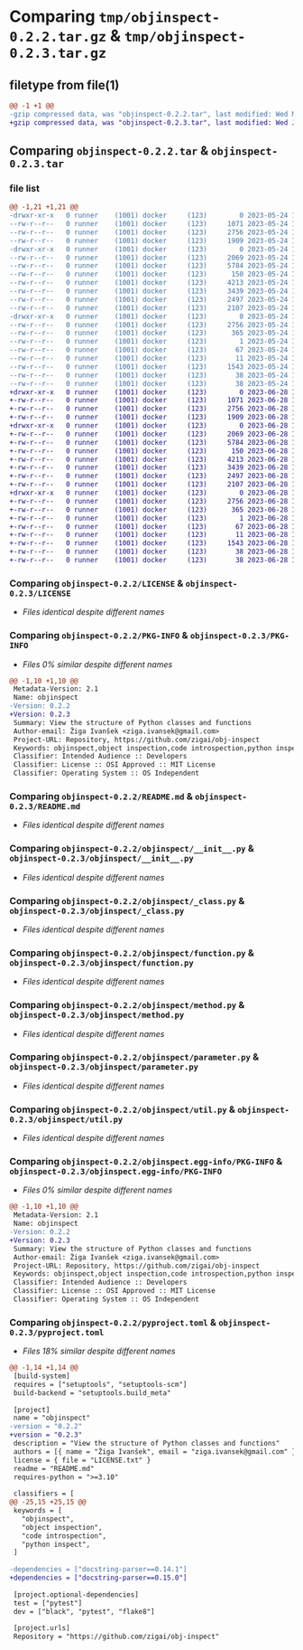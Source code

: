 # Comparing `tmp/objinspect-0.2.2.tar.gz` & `tmp/objinspect-0.2.3.tar.gz`

## filetype from file(1)

```diff
@@ -1 +1 @@
-gzip compressed data, was "objinspect-0.2.2.tar", last modified: Wed May 24 19:09:01 2023, max compression
+gzip compressed data, was "objinspect-0.2.3.tar", last modified: Wed Jun 28 15:53:43 2023, max compression
```

## Comparing `objinspect-0.2.2.tar` & `objinspect-0.2.3.tar`

### file list

```diff
@@ -1,21 +1,21 @@
-drwxr-xr-x   0 runner    (1001) docker     (123)        0 2023-05-24 19:09:01.292092 objinspect-0.2.2/
--rw-r--r--   0 runner    (1001) docker     (123)     1071 2023-05-24 19:08:47.000000 objinspect-0.2.2/LICENSE
--rw-r--r--   0 runner    (1001) docker     (123)     2756 2023-05-24 19:09:01.292092 objinspect-0.2.2/PKG-INFO
--rw-r--r--   0 runner    (1001) docker     (123)     1909 2023-05-24 19:08:47.000000 objinspect-0.2.2/README.md
-drwxr-xr-x   0 runner    (1001) docker     (123)        0 2023-05-24 19:09:01.292092 objinspect-0.2.2/objinspect/
--rw-r--r--   0 runner    (1001) docker     (123)     2069 2023-05-24 19:08:47.000000 objinspect-0.2.2/objinspect/__init__.py
--rw-r--r--   0 runner    (1001) docker     (123)     5784 2023-05-24 19:08:47.000000 objinspect-0.2.2/objinspect/_class.py
--rw-r--r--   0 runner    (1001) docker     (123)      150 2023-05-24 19:08:47.000000 objinspect-0.2.2/objinspect/constants.py
--rw-r--r--   0 runner    (1001) docker     (123)     4213 2023-05-24 19:08:47.000000 objinspect-0.2.2/objinspect/function.py
--rw-r--r--   0 runner    (1001) docker     (123)     3439 2023-05-24 19:08:47.000000 objinspect-0.2.2/objinspect/method.py
--rw-r--r--   0 runner    (1001) docker     (123)     2497 2023-05-24 19:08:47.000000 objinspect-0.2.2/objinspect/parameter.py
--rw-r--r--   0 runner    (1001) docker     (123)     2107 2023-05-24 19:08:47.000000 objinspect-0.2.2/objinspect/util.py
-drwxr-xr-x   0 runner    (1001) docker     (123)        0 2023-05-24 19:09:01.292092 objinspect-0.2.2/objinspect.egg-info/
--rw-r--r--   0 runner    (1001) docker     (123)     2756 2023-05-24 19:09:01.000000 objinspect-0.2.2/objinspect.egg-info/PKG-INFO
--rw-r--r--   0 runner    (1001) docker     (123)      365 2023-05-24 19:09:01.000000 objinspect-0.2.2/objinspect.egg-info/SOURCES.txt
--rw-r--r--   0 runner    (1001) docker     (123)        1 2023-05-24 19:09:01.000000 objinspect-0.2.2/objinspect.egg-info/dependency_links.txt
--rw-r--r--   0 runner    (1001) docker     (123)       67 2023-05-24 19:09:01.000000 objinspect-0.2.2/objinspect.egg-info/requires.txt
--rw-r--r--   0 runner    (1001) docker     (123)       11 2023-05-24 19:09:01.000000 objinspect-0.2.2/objinspect.egg-info/top_level.txt
--rw-r--r--   0 runner    (1001) docker     (123)     1543 2023-05-24 19:08:47.000000 objinspect-0.2.2/pyproject.toml
--rw-r--r--   0 runner    (1001) docker     (123)       38 2023-05-24 19:09:01.292092 objinspect-0.2.2/setup.cfg
--rw-r--r--   0 runner    (1001) docker     (123)       38 2023-05-24 19:08:47.000000 objinspect-0.2.2/setup.py
+drwxr-xr-x   0 runner    (1001) docker     (123)        0 2023-06-28 15:53:43.070666 objinspect-0.2.3/
+-rw-r--r--   0 runner    (1001) docker     (123)     1071 2023-06-28 15:53:32.000000 objinspect-0.2.3/LICENSE
+-rw-r--r--   0 runner    (1001) docker     (123)     2756 2023-06-28 15:53:43.070666 objinspect-0.2.3/PKG-INFO
+-rw-r--r--   0 runner    (1001) docker     (123)     1909 2023-06-28 15:53:32.000000 objinspect-0.2.3/README.md
+drwxr-xr-x   0 runner    (1001) docker     (123)        0 2023-06-28 15:53:43.070666 objinspect-0.2.3/objinspect/
+-rw-r--r--   0 runner    (1001) docker     (123)     2069 2023-06-28 15:53:32.000000 objinspect-0.2.3/objinspect/__init__.py
+-rw-r--r--   0 runner    (1001) docker     (123)     5784 2023-06-28 15:53:32.000000 objinspect-0.2.3/objinspect/_class.py
+-rw-r--r--   0 runner    (1001) docker     (123)      150 2023-06-28 15:53:32.000000 objinspect-0.2.3/objinspect/constants.py
+-rw-r--r--   0 runner    (1001) docker     (123)     4213 2023-06-28 15:53:32.000000 objinspect-0.2.3/objinspect/function.py
+-rw-r--r--   0 runner    (1001) docker     (123)     3439 2023-06-28 15:53:32.000000 objinspect-0.2.3/objinspect/method.py
+-rw-r--r--   0 runner    (1001) docker     (123)     2497 2023-06-28 15:53:32.000000 objinspect-0.2.3/objinspect/parameter.py
+-rw-r--r--   0 runner    (1001) docker     (123)     2107 2023-06-28 15:53:32.000000 objinspect-0.2.3/objinspect/util.py
+drwxr-xr-x   0 runner    (1001) docker     (123)        0 2023-06-28 15:53:43.070666 objinspect-0.2.3/objinspect.egg-info/
+-rw-r--r--   0 runner    (1001) docker     (123)     2756 2023-06-28 15:53:43.000000 objinspect-0.2.3/objinspect.egg-info/PKG-INFO
+-rw-r--r--   0 runner    (1001) docker     (123)      365 2023-06-28 15:53:43.000000 objinspect-0.2.3/objinspect.egg-info/SOURCES.txt
+-rw-r--r--   0 runner    (1001) docker     (123)        1 2023-06-28 15:53:43.000000 objinspect-0.2.3/objinspect.egg-info/dependency_links.txt
+-rw-r--r--   0 runner    (1001) docker     (123)       67 2023-06-28 15:53:43.000000 objinspect-0.2.3/objinspect.egg-info/requires.txt
+-rw-r--r--   0 runner    (1001) docker     (123)       11 2023-06-28 15:53:43.000000 objinspect-0.2.3/objinspect.egg-info/top_level.txt
+-rw-r--r--   0 runner    (1001) docker     (123)     1543 2023-06-28 15:53:32.000000 objinspect-0.2.3/pyproject.toml
+-rw-r--r--   0 runner    (1001) docker     (123)       38 2023-06-28 15:53:43.070666 objinspect-0.2.3/setup.cfg
+-rw-r--r--   0 runner    (1001) docker     (123)       38 2023-06-28 15:53:32.000000 objinspect-0.2.3/setup.py
```

### Comparing `objinspect-0.2.2/LICENSE` & `objinspect-0.2.3/LICENSE`

 * *Files identical despite different names*

### Comparing `objinspect-0.2.2/PKG-INFO` & `objinspect-0.2.3/PKG-INFO`

 * *Files 0% similar despite different names*

```diff
@@ -1,10 +1,10 @@
 Metadata-Version: 2.1
 Name: objinspect
-Version: 0.2.2
+Version: 0.2.3
 Summary: View the structure of Python classes and functions
 Author-email: Žiga Ivanšek <ziga.ivansek@gmail.com>
 Project-URL: Repository, https://github.com/zigai/obj-inspect
 Keywords: objinspect,object inspection,code introspection,python inspect
 Classifier: Intended Audience :: Developers
 Classifier: License :: OSI Approved :: MIT License
 Classifier: Operating System :: OS Independent
```

### Comparing `objinspect-0.2.2/README.md` & `objinspect-0.2.3/README.md`

 * *Files identical despite different names*

### Comparing `objinspect-0.2.2/objinspect/__init__.py` & `objinspect-0.2.3/objinspect/__init__.py`

 * *Files identical despite different names*

### Comparing `objinspect-0.2.2/objinspect/_class.py` & `objinspect-0.2.3/objinspect/_class.py`

 * *Files identical despite different names*

### Comparing `objinspect-0.2.2/objinspect/function.py` & `objinspect-0.2.3/objinspect/function.py`

 * *Files identical despite different names*

### Comparing `objinspect-0.2.2/objinspect/method.py` & `objinspect-0.2.3/objinspect/method.py`

 * *Files identical despite different names*

### Comparing `objinspect-0.2.2/objinspect/parameter.py` & `objinspect-0.2.3/objinspect/parameter.py`

 * *Files identical despite different names*

### Comparing `objinspect-0.2.2/objinspect/util.py` & `objinspect-0.2.3/objinspect/util.py`

 * *Files identical despite different names*

### Comparing `objinspect-0.2.2/objinspect.egg-info/PKG-INFO` & `objinspect-0.2.3/objinspect.egg-info/PKG-INFO`

 * *Files 0% similar despite different names*

```diff
@@ -1,10 +1,10 @@
 Metadata-Version: 2.1
 Name: objinspect
-Version: 0.2.2
+Version: 0.2.3
 Summary: View the structure of Python classes and functions
 Author-email: Žiga Ivanšek <ziga.ivansek@gmail.com>
 Project-URL: Repository, https://github.com/zigai/obj-inspect
 Keywords: objinspect,object inspection,code introspection,python inspect
 Classifier: Intended Audience :: Developers
 Classifier: License :: OSI Approved :: MIT License
 Classifier: Operating System :: OS Independent
```

### Comparing `objinspect-0.2.2/pyproject.toml` & `objinspect-0.2.3/pyproject.toml`

 * *Files 18% similar despite different names*

```diff
@@ -1,14 +1,14 @@
 [build-system]
 requires = ["setuptools", "setuptools-scm"]
 build-backend = "setuptools.build_meta"
 
 [project]
 name = "objinspect"
-version = "0.2.2"
+version = "0.2.3"
 description = "View the structure of Python classes and functions"
 authors = [{ name = "Žiga Ivanšek", email = "ziga.ivansek@gmail.com" }]
 license = { file = "LICENSE.txt" }
 readme = "README.md"
 requires-python = ">=3.10"
 
 classifiers = [
@@ -25,15 +25,15 @@
 keywords = [
   "objinspect",
   "object inspection",
   "code introspection",
   "python inspect",
 ]
 
-dependencies = ["docstring-parser==0.14.1"]
+dependencies = ["docstring-parser==0.15.0"]
 
 [project.optional-dependencies]
 test = ["pytest"]
 dev = ["black", "pytest", "flake8"]
 
 [project.urls]
 Repository = "https://github.com/zigai/obj-inspect"
```

